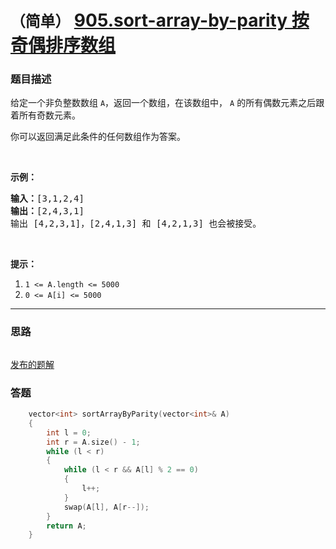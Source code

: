 # `（简单）` [905.sort-array-by-parity 按奇偶排序数组](https://leetcode-cn.com/problems/sort-array-by-parity/)

### 题目描述
<p>给定一个非负整数数组 <code>A</code>，返回一个数组，在该数组中，&nbsp;<code>A</code> 的所有偶数元素之后跟着所有奇数元素。</p>

<p>你可以返回满足此条件的任何数组作为答案。</p>

<p>&nbsp;</p>

<p><strong>示例：</strong></p>

<pre><strong>输入：</strong>[3,1,2,4]
<strong>输出：</strong>[2,4,3,1]
输出 [4,2,3,1]，[2,4,1,3] 和 [4,2,1,3] 也会被接受。
</pre>

<p>&nbsp;</p>

<p><strong>提示：</strong></p>

<ol>
	<li><code>1 <= A.length <= 5000</code></li>
	<li><code>0 <= A[i] <= 5000</code></li>
</ol>


---
### 思路
```
```

[发布的题解](https://leetcode-cn.com/problems/sort-array-by-parity/solution/sort-array-by-parity-by-ikaruga/)

### 答题
``` C++
    vector<int> sortArrayByParity(vector<int>& A)
    {
        int l = 0;
        int r = A.size() - 1;
        while (l < r)
        {
            while (l < r && A[l] % 2 == 0)
            {
                l++;
            }
            swap(A[l], A[r--]);
        }
        return A;
    }
```




